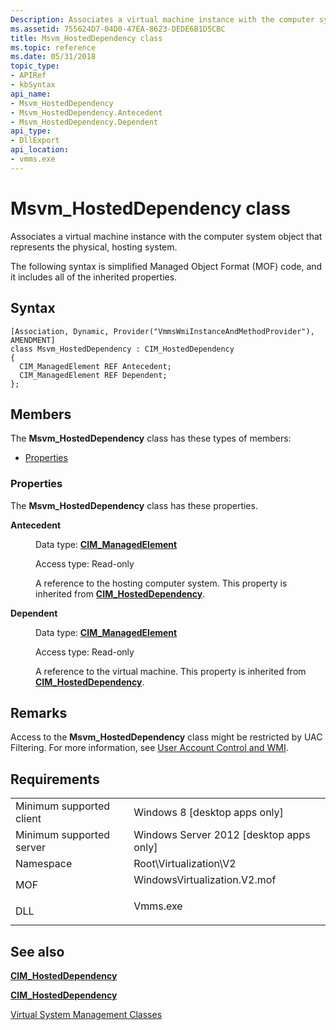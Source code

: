 ```yaml
---
Description: Associates a virtual machine instance with the computer system object that represents the physical, hosting system.
ms.assetid: 755624D7-04D0-47EA-8623-DEDE6B1D5CBC
title: Msvm_HostedDependency class
ms.topic: reference
ms.date: 05/31/2018
topic_type: 
- APIRef
- kbSyntax
api_name: 
- Msvm_HostedDependency
- Msvm_HostedDependency.Antecedent
- Msvm_HostedDependency.Dependent
api_type: 
- DllExport
api_location: 
- vmms.exe
---
```


# Msvm\_HostedDependency class

Associates a virtual machine instance with the computer system object that represents the physical, hosting system.

The following syntax is simplified Managed Object Format (MOF) code, and it includes all of the inherited properties.

## Syntax

``` syntax
[Association, Dynamic, Provider("VmmsWmiInstanceAndMethodProvider"), AMENDMENT]
class Msvm_HostedDependency : CIM_HostedDependency
{
  CIM_ManagedElement REF Antecedent;
  CIM_ManagedElement REF Dependent;
};
```

## Members

The **Msvm\_HostedDependency** class has these types of members:

-   [Properties](#properties)

### Properties

The **Msvm\_HostedDependency** class has these properties.

<dl> <dt>

**Antecedent**
</dt> <dd> <dl> <dt>

Data type: **[**CIM\_ManagedElement**](/previous-versions/windows/desktop/iscsitarg/cim-managedelement)**
</dt> <dt>

Access type: Read-only
</dt> </dl>

A reference to the hosting computer system. This property is inherited from [**CIM\_HostedDependency**](/previous-versions//cc136861(v=vs.85)).

</dd> <dt>

**Dependent**
</dt> <dd> <dl> <dt>

Data type: **[**CIM\_ManagedElement**](/previous-versions/windows/desktop/iscsitarg/cim-managedelement)**
</dt> <dt>

Access type: Read-only
</dt> </dl>

A reference to the virtual machine. This property is inherited from [**CIM\_HostedDependency**](/previous-versions//cc136861(v=vs.85)).

</dd> </dl>

## Remarks

Access to the **Msvm\_HostedDependency** class might be restricted by UAC Filtering. For more information, see [User Account Control and WMI](/windows/desktop/WmiSdk/user-account-control-and-wmi).

## Requirements



|                                     |                                                                                                         |
|-------------------------------------|---------------------------------------------------------------------------------------------------------|
| Minimum supported client<br/> | Windows 8 \[desktop apps only\]<br/>                                                              |
| Minimum supported server<br/> | Windows Server 2012 \[desktop apps only\]<br/>                                                    |
| Namespace<br/>                | Root\\Virtualization\\V2<br/>                                                                     |
| MOF<br/>                      | <dl> <dt>WindowsVirtualization.V2.mof</dt> </dl> |
| DLL<br/>                      | <dl> <dt>Vmms.exe</dt> </dl>                     |



## See also

<dl> <dt>

[**CIM\_HostedDependency**](cim-hosteddependency.md)
</dt> <dt>

[**CIM\_HostedDependency**](/previous-versions//cc136861(v=vs.85))
</dt> <dt>

[Virtual System Management Classes](virtual-system-management-classes.md)
</dt> </dl>

 

